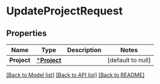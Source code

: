 # UpdateProjectRequest

## Properties
Name | Type | Description | Notes
------------ | ------------- | ------------- | -------------
**Project** | [***Project**](Project.md) |  | [default to null]

[[Back to Model list]](../README.md#documentation-for-models) [[Back to API list]](../README.md#documentation-for-api-endpoints) [[Back to README]](../README.md)

